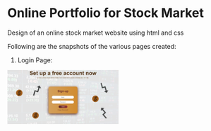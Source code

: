 # Online Portfolio for Stock Market

Design of an online stock market website using html and css

Following are the snapshots of the various pages created:

1) Login Page: 
<img src="./s5.png" width=50% height=50%>
